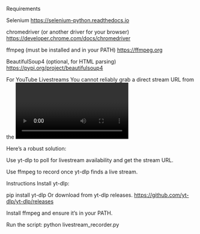 Requirements

Selenium https://selenium-python.readthedocs.io 

chromedriver (or another driver for your browser) https://developer.chrome.com/docs/chromedriver

ffmpeg (must be installed and in your PATH) https://ffmpeg.org

BeautifulSoup4 (optional, for HTML parsing) https://pypi.org/project/beautifulsoup4


For YouTube Livestreams
You cannot reliably grab a direct stream URL from the <video> tag. 
You need to use a library that can extract the actual stream URL, like yt-dlp.

Here’s a robust solution:

Use yt-dlp to poll for livestream availability and get the stream URL.

Use ffmpeg to record once yt-dlp finds a live stream.

Instructions
Install yt-dlp:

pip install yt-dlp
Or download from yt-dlp releases.
https://github.com/yt-dlp/yt-dlp/releases

Install ffmpeg and ensure it’s in your PATH.

Run the script:
python livestream_recorder.py

